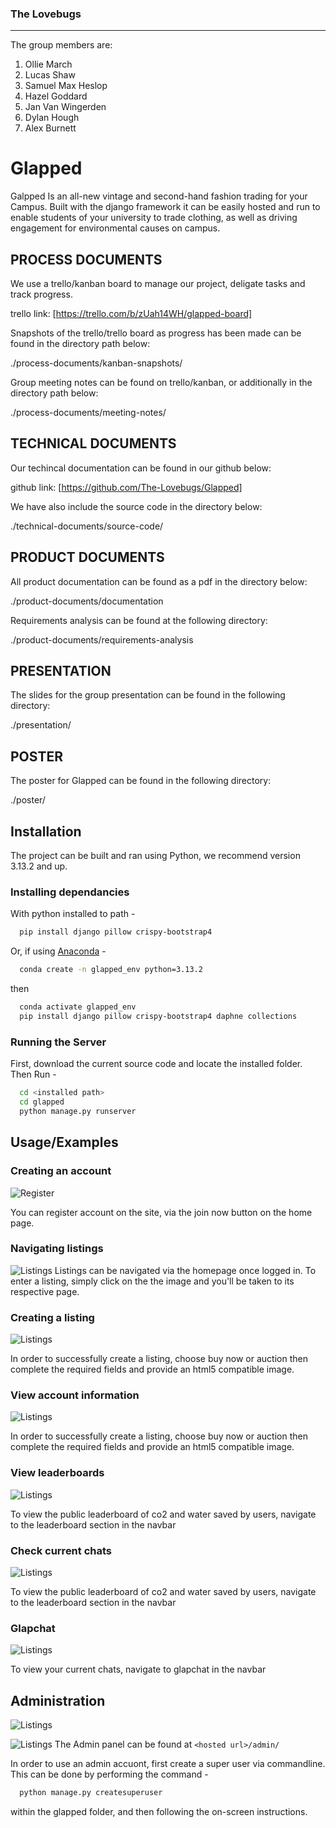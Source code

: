 
### The Lovebugs
___

The group members are:

1. Ollie March
2. Lucas Shaw
3. Samuel Max Heslop
4. Hazel Goddard
5. Jan Van Wingerden
6. Dylan Hough
7. Alex Burnett


# Glapped

Galpped Is an all-new vintage and second-hand fashion trading for your Campus. Built with the django framework it can be easily hosted and run to enable students of your university to trade clothing, as well as driving engagement for environmental causes on campus.

## PROCESS DOCUMENTS
We use a trello/kanban board to manage our project, deligate tasks and track progress.

trello link: [https://trello.com/b/zUah14WH/glapped-board]

Snapshots of the trello/trello board as progress has been made can be found in the directory path below:

./process-documents/kanban-snapshots/

Group meeting notes can be found on trello/kanban, or additionally in the directory path below:

./process-documents/meeting-notes/


## TECHNICAL DOCUMENTS
Our techincal documentation can be found in our github below:

github link: [https://github.com/The-Lovebugs/Glapped]

We have also include the source code in the directory below:

./technical-documents/source-code/

## PRODUCT DOCUMENTS
All product documentation can be found as a pdf in the directory below:

./product-documents/documentation

Requirements analysis can be found at the following directory:

./product-documents/requirements-analysis

## PRESENTATION

The slides for the group presentation can be found in the following directory:

./presentation/

## POSTER

The poster for Glapped can be found in the following directory:

./poster/


## Installation

The project can be built and ran using Python, we recommend version 3.13.2 and up.
  
### Installing dependancies
With python installed to path - 
```bash
  pip install django pillow crispy-bootstrap4
```

  
Or, if using [Anaconda]("https://www.anaconda.com/download") - 

```bash
  conda create -n glapped_env python=3.13.2
```
then
```bash
  conda activate glapped_env
  pip install django pillow crispy-bootstrap4 daphne collections
```
  
### Running the Server

First, download the current source code and locate the installed folder. Then Run - 
```bash
  cd <installed path>
  cd glapped
  python manage.py runserver
```

## Usage/Examples
### Creating an account
![Register](https://imgur.com/a/vJ44lGU)

You can register account on the site, via the join now button on the home page.

### Navigating listings
![Listings](https://imgur.com/a/u4Ht5MN)
Listings can be navigated via the homepage once logged in. To enter a listing, simply click on the the image and you'll be taken to its respective page.

### Creating a listing
![Listings](https://imgur.com/a/Y7YEcZy)

In order to successfully create a listing, choose buy now or auction then complete the required fields and provide an html5 compatible image.

### View account information
![Listings](https://imgur.com/a/vIc1Ke1)

In order to successfully create a listing, choose buy now or auction then complete the required fields and provide an html5 compatible image.

### View leaderboards
![Listings](https://imgur.com/a/bjsk16w)

To view the public leaderboard of co2 and water saved by users, navigate to the leaderboard section in the navbar

### Check current chats
![Listings](https://imgur.com/a/bjsk16w)

To view the public leaderboard of co2 and water saved by users, navigate to the leaderboard section in the navbar

### Glapchat
![Listings](https://imgur.com/a/FubSNyo)

To view your current chats, navigate to glapchat in the navbar

## Administration
![Listings](https://i.imgur.com/w7rL5pP.png)
  
  

![Listings](https://i.imgur.com/iKc9gtx.png)
The Admin panel can be found at ```<hosted url>/admin/```   
  
In order to use an admin accuont, first create a super user via commandline. This can be done by performing the command -
  
```bash
  python manage.py createsuperuser
```

within the glapped folder, and then following the on-screen instructions.
